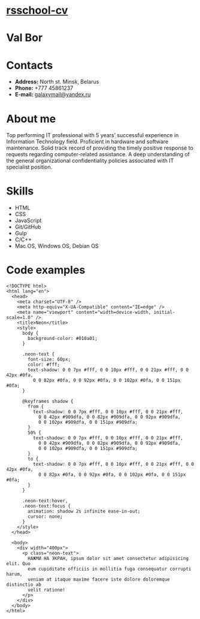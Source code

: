 # [rsschool-cv](rsccool-cv)

# Val Bor

# Contacts

- **Address:** North st. Minsk, Belarus
- **Phone:** +777 45861237
- **E-mail:** [galaxymail@yandex.ru](galaxymail@yandex.ru)

# About me

Top performing IT professional with 5 years’ successful experience in Information Technology field. Proficient in hardware and software maintenance. Solid track record of providing the timely positive response to requests regarding computer-related assistance. A deep understanding of the general organizational confidentiality policies associated with IT specialist position.

# Skills

- HTML
- CSS
- JavaScript
- Git/GitHub
- Gulp
- C/C++
- Mac OS, Windows OS, Debian OS

# Code examples

```
<!DOCTYPE html>
<html lang="en">
  <head>
    <meta charset="UTF-8" />
    <meta http-equiv="X-UA-Compatible" content="IE=edge" />
    <meta name="viewport" content="width=device-width, initial-scale=1.0" />
    <title>Neon</title>
    <style>
      body {
        background-color: #010a01;
      }

      .neon-text {
        font-size: 60px;
        color: #fff;
        text-shadow: 0 0 7px #fff, 0 0 10px #fff, 0 0 21px #fff, 0 0 42px #0fa,
          0 0 82px #0fa, 0 0 92px #0fa, 0 0 102px #0fa, 0 0 151px #0fa;
      }

      @keyframes shadow {
        from {
          text-shadow: 0 0 7px #fff, 0 0 10px #fff, 0 0 21px #fff,
            0 0 42px #909dfa, 0 0 82px #909dfa, 0 0 92px #909dfa,
            0 0 102px #909dfa, 0 0 151px #909dfa;
        }
        50% {
          text-shadow: 0 0 7px #fff, 0 0 10px #fff, 0 0 21px #fff,
            0 0 42px #909dfa, 0 0 82px #909dfa, 0 0 92px #909dfa,
            0 0 102px #909dfa, 0 0 151px #909dfa;
        }
        to {
          text-shadow: 0 0 7px #fff, 0 0 10px #fff, 0 0 21px #fff, 0 0 42px #0fa,
            0 0 82px #0fa, 0 0 92px #0fa, 0 0 102px #0fa, 0 0 151px #0fa;
        }
      }

      .neon-text:hover,
      .neon-text:focus {
        animation: shadow 2s infinite ease-in-out;
        cursor: none;
      }
    </style>
  </head>

  <body>
    <div width="400px">
      <p class="neon-text">
        НАЖМИ НА ЭКРАН, ipsum dolor sit amet consectetur adipisicing elit. Quo
        eum cupiditate officiis in mollitia fuga consequatur corrupti harum,
        veniam at itaque maxime facere iste dolore doloremque distinctio ab
        velit ratione!
      </p>
    </div>
  </body>
</html>
```
